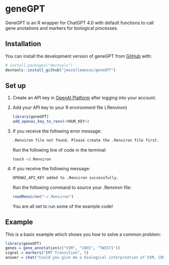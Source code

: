 
# geneGPT

<!-- badges: start -->
<!-- badges: end -->

GeneGPT is an R wrapper for ChatGPT 4.0 with default functions to call gene anotations and markers for biological processes.

## Installation

You can install the development version of geneGPT from [GitHub](https://github.com/) with:

``` r
# install.packages("devtools")
devtools::install_github("jmezallamosas/geneGPT")
```

## Set up

1. Create an API key in [OpenAI Platform](https://platform.openai.com/api-keys) after logging into your account.

2. Add your API key to your R environment file (.Renviron)
    ``` r
    library(geneGPT)
    add_openai_key_to_renv(<YOUR_KEY>)
    ```
3. If you receive the following error message:
     ``` r
     .Renviron file not found. Please create the .Renviron file first.
     ```

   Run the following line of code in the terminal:
    ``` 
    touch ~/.Renviron
    ```
4. If you receive the following message:
   ``` r
   OPENAI_API_KEY added to .Renviron successfully.
   ```

   Run the following command to source your .Renviron file:
   ``` r
   readRenviron("~/.Renviron")
   ```

   You are all set to run some of the example code!
   
## Example

This is a basic example which shows you how to solve a common problem:

``` r
library(geneGPT)
genes = gene_annotation(c("VIM", "CDH1", "TWIST1"))
signal = markers("EMT Transition", 5)
answer = chat("Could you give me a biological interpreation of VIM, CDH1, TWIST1 being upregulated in cancer?")
```

